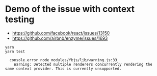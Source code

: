 # Demo of the issue with context testing

- https://github.com/facebook/react/issues/13150
- https://github.com/airbnb/enzyme/issues/1693

```
yarn
yarn test

  console.error node_modules/fbjs/lib/warning.js:33
    Warning: Detected multiple renderers concurrently rendering the same context provider. This is currently unsupported.
```
